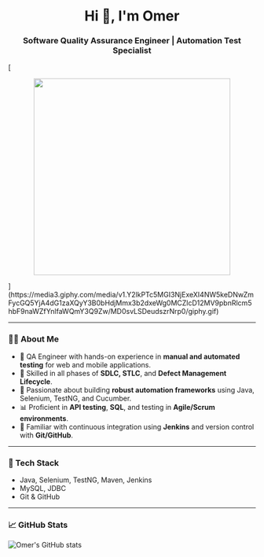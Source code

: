 <h1 align="center">Hi 👋, I'm Omer</h1>
<h3 align="center">Software Quality Assurance Engineer | Automation Test Specialist</h3>

[<p align="center">
  <img src="https://cdn.dribbble.com/users/1162077/screenshots/3848914/media/7ed7d5ca074b48b328150e5a231e8d1f.gif" width="400" />
</p>](https://media3.giphy.com/media/v1.Y2lkPTc5MGI3NjExeXI4NW5keDNwZmFycGQ5YjA4dG1zaXQyY3B0bHdjMmx3b2dxeWg0MCZlcD12MV9pbnRlcm5hbF9naWZfYnlfaWQmY3Q9Zw/MD0svLSDeudszrNrp0/giphy.gif)



---

### 👨‍💻 About Me

- 🔎 QA Engineer with hands-on experience in **manual and automated testing** for web and mobile applications.
- 🧪 Skilled in all phases of **SDLC, STLC**, and **Defect Management Lifecycle**.
- 🚀 Passionate about building **robust automation frameworks** using Java, Selenium, TestNG, and Cucumber.
- 📊 Proficient in **API testing**, **SQL**, and testing in **Agile/Scrum environments**.
- 🧰 Familiar with continuous integration using **Jenkins** and version control with **Git/GitHub**.
---

### 🔧 Tech Stack

- Java, Selenium, TestNG, Maven, Jenkins  
- MySQL, JDBC  
- Git & GitHub  

---

### 📈 GitHub Stats

![Omer's GitHub stats](https://github-readme-stats.vercel.app/api?username=omerboncuk&show_icons=true&theme=tokyonight)
